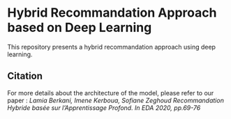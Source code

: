 # Hybrid Recommandation Approach based on Deep Learning
This repository presents a hybrid recommandation approach using deep learning.

## Citation
For more details about the architecture of the model, please refer to our paper : *Lamia Berkani, Imene Kerboua, Sofiane Zeghoud
Recommandation Hybride basée sur l’Apprentissage Profond. In EDA 2020, pp.69-76*
